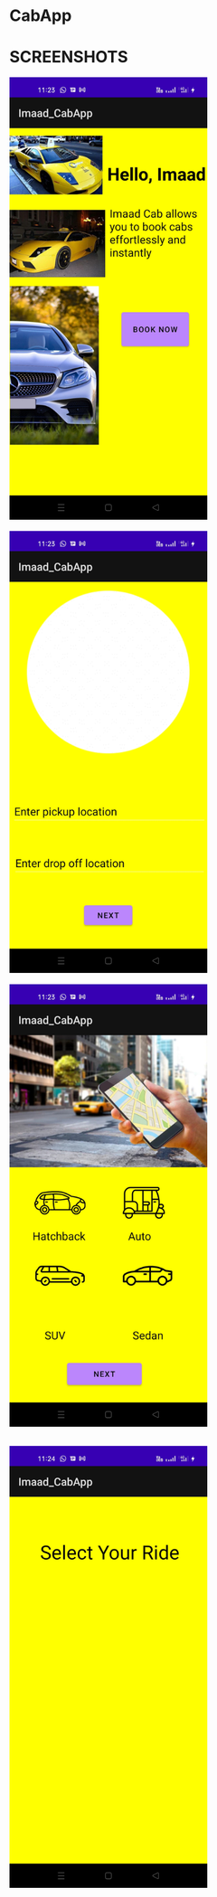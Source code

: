# CabApp
# SCREENSHOTS <br>
<img src="Screenshot_2022-07-15-23-23-42-56_3d9667823c949eb835582f96c007a526.jpg" width="350"> <br><br>
<img src="Screenshot_2022-07-15-23-23-49-24_3d9667823c949eb835582f96c007a526.jpg" width="350"> <br><br>
<img src="Screenshot_2022-07-15-23-23-58-71_3d9667823c949eb835582f96c007a526 (1).jpg" width="350"> <br><br>

<img src="Screenshot_2022-07-15-23-24-02-93_3d9667823c949eb835582f96c007a526.jpg" width="350"> <br><br>
